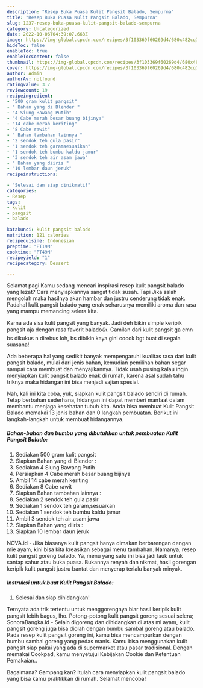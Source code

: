 ```yaml
---
description: "Resep Buka Puasa Kulit Pangsit Balado, Sempurna"
title: "Resep Buka Puasa Kulit Pangsit Balado, Sempurna"
slug: 1237-resep-buka-puasa-kulit-pangsit-balado-sempurna
category: Uncategorized
date: 2022-10-06T04:39:07.663Z
image: https://img-global.cpcdn.com/recipes/3f103369f60269d4/680x482cq70/kulit-pangsit-balado-foto-resep-utama.jpg
hideToc: false
enableToc: true
enableTocContent: false
thumbnail: https://img-global.cpcdn.com/recipes/3f103369f60269d4/680x482cq70/kulit-pangsit-balado-foto-resep-utama.jpg
cover: https://img-global.cpcdn.com/recipes/3f103369f60269d4/680x482cq70/kulit-pangsit-balado-foto-resep-utama.jpg
author: Admin
authorAv: notfound
ratingvalue: 3.7
reviewcount: 19
recipeingredient:
- "500 gram kulit pangsit"
- " Bahan yang di Blender "
- "4 Siung Bawang Putih"
- "4 Cabe merah besar buang bijinya"
- "14 cabe merah keriting"
- "8 Cabe rawit"
- " Bahan tambahan lainnya "
- "2 sendok teh gula pasir"
- "1 sendok teh garamsesuaikan"
- "1 sendok teh bumbu kaldu jamur"
- "3 sendok teh air asam jawa"
- " Bahan yang diiris "
- "10 lembar daun jeruk"
recipeinstructions:

- "Selesai dan siap dinikmati!"
categories:
- Resep
tags:
- kulit
- pangsit
- balado

katakunci: kulit pangsit balado 
nutrition: 121 calories
recipecuisine: Indonesian
preptime: "PT19M"
cooktime: "PT49M"
recipeyield: "1"
recipecategory: Dessert

---
```



Selamat pagi Kamu sedang mencari inspirasi resep kulit pangsit balado yang lezat? Cara menyiapkannya sangat tidak susah. Tapi Jika salah mengolah maka hasilnya akan hambar dan justru cenderung tidak enak. Padahal kulit pangsit balado yang enak seharusnya memiliki aroma dan rasa yang mampu memancing selera kita.


Karna ada sisa kulit pangsit yang banyak. Jadi deh bikin simple keripik pangsit aja dengan rasa favorit balado👍. Camilan dari kulit pangsit ga cmn bs dikukus n direbus loh, bs dibikin kaya gini cocok bgt buat di segala suasana!

Ada beberapa hal yang sedikit banyak mempengaruhi kualitas rasa dari kulit pangsit balado, mulai dari jenis bahan, kemudian pemilihan bahan segar sampai cara membuat dan menyajikannya. Tidak usah pusing kalau ingin menyiapkan kulit pangsit balado enak di rumah, karena asal sudah tahu triknya maka hidangan ini bisa menjadi sajian spesial.


Nah, kali ini kita coba, yuk, siapkan kulit pangsit balado sendiri di rumah. Tetap berbahan sederhana, hidangan ini dapat memberi manfaat dalam membantu menjaga kesehatan tubuh kita. Anda bisa membuat Kulit Pangsit Balado memakai 13 jenis bahan dan 0 langkah pembuatan. Berikut ini langkah-langkah untuk membuat hidangannya.

<!--inarticleads1-->

##### Bahan-bahan dan bumbu yang dibutuhkan untuk pembuatan Kulit Pangsit Balado:

1. Sediakan 500 gram kulit pangsit
1. Siapkan  Bahan yang di Blender :
1. Sediakan 4 Siung Bawang Putih
1. Persiapkan 4 Cabe merah besar buang bijinya
1. Ambil 14 cabe merah keriting
1. Sediakan 8 Cabe rawit
1. Siapkan  Bahan tambahan lainnya :
1. Sediakan 2 sendok teh gula pasir
1. Sediakan 1 sendok teh garam,sesuaikan
1. Sediakan 1 sendok teh bumbu kaldu jamur
1. Ambil 3 sendok teh air asam jawa
1. Siapkan  Bahan yang diiris :
1. Siapkan 10 lembar daun jeruk


NOVA.id - Jika biasanya kulit pangsit hanya dimakan berbarengan dengan mie ayam, kini bisa kita kreasikan sebagai menu tambahan. Namanya, resep kulit pangsit goreng balado. Ya, menu yang satu ini bisa jadi lauk untuk santap sahur atau buka puasa. Bukannya renyah dan nikmat, hasil gorengan keripik kulit pangsit justru bantat dan menyerap terlalu banyak minyak. 

<!--inarticleads2-->

##### Instruksi untuk buat Kulit Pangsit Balado:


1. Selesai dan siap dihidangkan!

Ternyata ada trik tertentu untuk menggorengnya biar hasil keripik kulit pangsit lebih bagus, lho. Potong-potong kulit pangsit goreng sesuai selera; SonoraBangka.id - Selain digoreng dan dihidangkan di atas mi ayam, kulit pangsit goreng juga bisa diolah dengan bumbu sambal goreng atau balado. Pada resep kulit pangsit goreng ini, kamu bisa mencampurkan dengan bumbu sambal goreng yang pedas manis. Kamu bisa menggunakan kulit pangsit siap pakai yang ada di supermarket atau pasar tradisional. Dengan memakai Cookpad, kamu menyetujui Kebijakan Cookie dan Ketentuan Pemakaian.. 

Bagaimana? Gampang kan? Itulah cara menyiapkan kulit pangsit balado yang bisa kamu praktikkan di rumah. Selamat mencoba!
